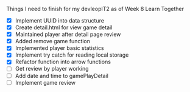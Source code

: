 Things I need to finish for my devleopIT2 
as of Week 8 Learn Together

- [x] Implement UUID into data structure
- [x] Create detail.html for view game detail
- [x] Maintained player after detail page review
- [x] Added remove game function
- [x] Implemented player basic statistics
- [x] Implement try catch for reading local storage
- [x] Refactor function into arrow functions
- [ ] Get review by player working
- [ ] Add date and time to gamePlayDetail
- [ ] Implement game review 
